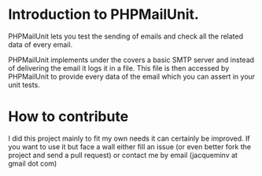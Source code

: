 # Introduction to PHPMailUnit.

PHPMailUnit lets you test the sending of emails and check all the related data
of every email.

PHPMailUnit implements under the covers a basic SMTP server and instead of
delivering the email it logs it in a file. This file is then accessed by PHPMailUnit
to provide every data of the email which you can assert in your unit tests.

# How to contribute

I did this project mainly to fit my own needs it can certainly be improved. If
you want to use it but face a wall either fill an issue (or even better fork the
project and send a pull request) or contact me by email (jacqueminv at gmail dot com)